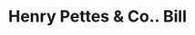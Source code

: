 ---
doi: 10.7916/D8NS25Z7
date_other: '1850'
date_other_textual: 1850-1859
form: printed ephemera
genre:
- Invoices
name:
- Henry Pettes & Co.
object_in_context_url: https://biggert.cul.columbia.edu/items/view/ave_biggert_00387
subject_hierarchical_geographic:
- Boston, Massachusetts, United States
subject_name:
- Henry Pettes & Co.
title: Henry Pettes & Co.. Bill
sort_title: Henry Pettes & Co.. Bill
call_number: ave_biggert_00387
coordinates:
- 42.35805555555556,-71.06361111111111
pid: ave_biggert_00387
identifiers: ave_biggert_00387
canvas_id: ldpd:395661
permalink: "/items/ave_biggert_00387/"
layout: iiif-image-page
---